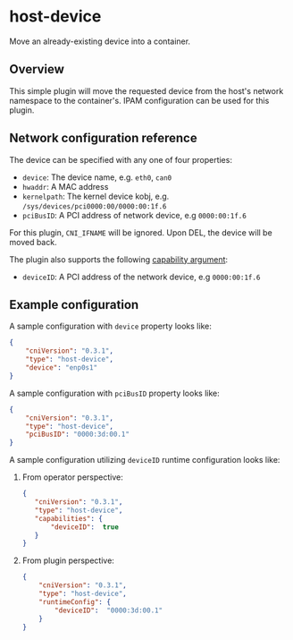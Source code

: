 # host-device

Move an already-existing device into a container.

## Overview

This simple plugin will move the requested device from the host's network namespace
to the container's. IPAM configuration can be used for this plugin.

## Network configuration reference

The device can be specified with any one of four properties:
* `device`: The device name, e.g. `eth0`, `can0`
* `hwaddr`: A MAC address
* `kernelpath`: The kernel device kobj, e.g. `/sys/devices/pci0000:00/0000:00:1f.6`
* `pciBusID`: A PCI address of network device, e.g `0000:00:1f.6`

For this plugin, `CNI_IFNAME` will be ignored. Upon DEL, the device will be moved back.

The plugin also supports the following [capability argument](https://github.com/containernetworking/cni/blob/master/CONVENTIONS.md):
* `deviceID`: A PCI address of the network device, e.g `0000:00:1f.6`

## Example configuration

A sample configuration with `device` property looks like:

```json
{
	"cniVersion": "0.3.1",
	"type": "host-device",
	"device": "enp0s1"
}
```

A sample configuration with `pciBusID` property looks like:

```json
{
	"cniVersion": "0.3.1",
	"type": "host-device",
	"pciBusID": "0000:3d:00.1"
}
```

A sample configuration utilizing `deviceID` runtime configuration looks like:

1. From operator perspective:
     ```json
    {
    	"cniVersion": "0.3.1",
    	"type": "host-device",
    	"capabilities": {
    		"deviceID":  true
    	}
    }
    ```
2. From plugin perspective:
    ```json
    {
    	"cniVersion": "0.3.1",
    	"type": "host-device",
    	"runtimeConfig": {
    		"deviceID":  "0000:3d:00.1"
    	}
    }
    ```
